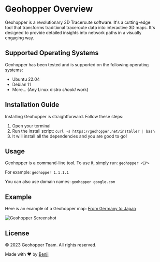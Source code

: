 # Geohopper Overview

Geohopper is a revolutionary 3D Traceroute software. It's a cutting-edge tool that transforms traditional traceroute data into interactive 3D maps. It's designed to provide detailed insights into network paths in a visually engaging way.

## Supported Operating Systems

Geohopper has been tested and is supported on the following operating systems:

- Ubuntu 22.04
- Debian 11
- More... (Any Linux distro *should* work)

## Installation Guide

Installing Geohopper is straightforward. Follow these steps:

1. Open your terminal
2. Run the install script: `curl -s https://geohopper.net/installer | bash`
3. It will install all the dependencies and you are good to go!

## Usage

Geohopper is a command-line tool. To use it, simply run:
```geohopper <IP>```

For example:
```geohopper 1.1.1.1```

You can also use domain names:
```geohopper google.com```

## Example

Here is an example of a Geohopper map: [From Germany to Japan](https://geohopper.net/globe.php?code=6570e8714e79c)

![Geohopper Screenshot](geohopper_screenshot.png)

## License

© 2023 Geohopper Team. All rights reserved.

Made with ♥ by [Benji](https://benji.link)